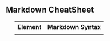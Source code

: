 <article class="mb-5" id="markdown">
<content>
<h2>Markdown CheatSheet </h2>
<ul>
 <table style="width:100%">
    <tr>
    <th>Element</th>
    <th>Markdown Syntax</th> 
  </tr>
  <tr>
    <td><a href="https://www.markdownguide.org/basic-syntax/#headings>Heading</a></td>
    <td># H1 ## H2 ### H3 </td> 
  </tr>
 
</table>
  
 </ul>
 </content>
